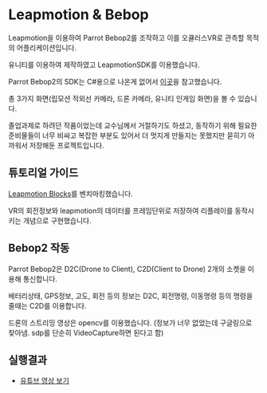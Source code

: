 # Leapmotion & Bebop

Leapmotion을 이용하여 Parrot Bebop2를 조작하고 이를 오큘러스VR로 관측할 목적의 어플리케이션입니다.

유니티를 이용하여 제작하였고 LeapmotionSDK를 이용했습니다.

Parrot Bebop2의 SDK는 C#용으로 나온게 없어서 [이곳](https://github.com/u10116032/Bebop2-csharp-SDK)을 참고했습니다.

총 3가지 화면(립모션 적외선 카메라, 드론 카메라, 유니티 인게임 화면)을 볼 수 있습니다.

졸업과제로 하려던 작품이었는데 교수님께서 거절하기도 하셨고, 동작하기 위해 필요한 준비물들이 너무 비싸고 복잡한 부분도 있어서 더 멋지게 만들지는 못했지만 묻히기 아까워서 저장해둔 프로젝트입니다.

## 튜토리얼 가이드
[Leapmotion Blocks](https://www.youtube.com/watch?v=EJWuD-GWIkU)를 벤치마킹했습니다.

VR의 회전정보와 leapmotion의 데이터를 프레임단위로 저장하여 리플레이를 동작시키는 개념으로 구현했습니다.

## Bebop2 작동
Parrot Bebop2은 D2C(Drone to Client), C2D(Client to Drone) 2개의 소켓을 이용해 통신합니다.

배터리상태, GPS정보, 고도, 회전 등의 정보는 D2C, 회전명령, 이동명령 등의 명령을 줄때는 C2D를 이용합니다.

드론의 스트리밍 영상은 opencv를 이용했습니다. (정보가 너무 없었는데 구글링으로 찾아냄. sdp를 단순히 VideoCapture하면 된다고 함)

## 실행결과
* [유튜브 영상 보기](https://youtu.be/Kb_JobdWZ70)
